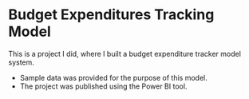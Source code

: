 # Budget Expenditures Tracking Model

This is a project I did, where I built a budget expenditure tracker model system.

- Sample data was provided for the purpose of this model.
- The project was published using the Power BI tool.
